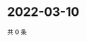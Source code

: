# 2022-03-10

共 0 条

<!-- BEGIN WEIBO -->
<!-- 最后更新时间 Thu Mar 10 2022 16:15:03 GMT+0800 (China Standard Time) -->

<!-- END WEIBO -->

